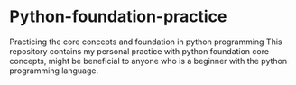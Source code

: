# Python-foundation-practice
Practicing the core concepts and foundation in python programming
This repository contains my personal practice with python foundation core concepts, might be beneficial to 
anyone who is a beginner with the python programming language.
